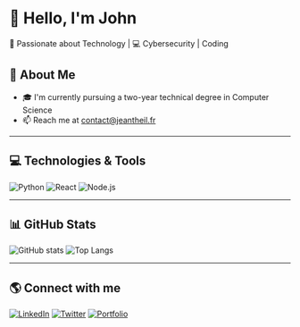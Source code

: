 
# 👋 Hello, I'm John

🔹 Passionate about Technology | 💻 Cybersecurity | Coding

## 📌 About Me
- 🎓 I'm currently pursuing a two-year technical degree in Computer Science
- 📫 Reach me at contact@jeantheil.fr

---

## 💻 Technologies & Tools

![Python](https://img.shields.io/badge/Python-3776AB?style=for-the-badge&logo=python&logoColor=white)
![React](https://img.shields.io/badge/React-61DAFB?style=for-the-badge&logo=react&logoColor=black)
![Node.js](https://img.shields.io/badge/Node.js-339933?style=for-the-badge&logo=nodedotjs&logoColor=white)

---

## 📊 GitHub Stats

![GitHub stats](https://github-readme-stats.vercel.app/api?username=ton_nom&show_icons=true&theme=dark)
![Top Langs](https://github-readme-stats.vercel.app/api/top-langs/?username=ton_nom&layout=compact&theme=dark)

---

## 🌎 Connect with me

[![LinkedIn](https://img.shields.io/badge/LinkedIn-0077B5?style=for-the-badge&logo=linkedin&logoColor=white)](https://www.linkedin.com/in/ton_profil)
[![Twitter](https://img.shields.io/badge/Twitter-1DA1F2?style=for-the-badge&logo=twitter&logoColor=white)](https://twitter.com/ton_profil)
[![Portfolio](https://img.shields.io/badge/Portfolio-000000?style=for-the-badge&logo=firefox&logoColor=white)](https://ton-site.com)
